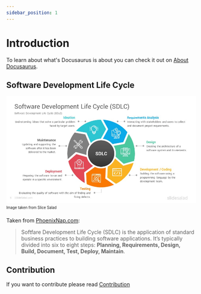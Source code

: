 ```yaml
---
sidebar_position: 1
---
```


# Introduction

To learn about what's Docusaurus is about you can check it out on [About Docusaurus](/docs/about-docusaurus).

## Software Development Life Cycle

![Software Development Lifecycle Diagram](/img/Software-Development-Life-Cycle-Models-Google-Slides-Templates-Diagrams-0004.jpg)
<sub><sup>Image taken from Slice Salad</sup></sub>

Taken from [PhoenixNap.com](https://phoenixnap.com/blog/software-development-life-cycle#:~:text=Software%20Development%20Life%20Cycle%20is,%2C%20Test%2C%20Deploy%2C%20Maintain.&text=These%20are%20the%20core%20components%20recommended%20for%20all%20software%20development%20projects.):
> Softfare Development Life Cycle (SDLC) is the application of standard business practices to building software applications. It’s typically divided into six to eight steps: **Planning, Requirements, Design, Build, Document, Test, Deploy, Maintain**.

## Contribution
If you want to contribute please read [Contribution](/docs/CONTRIBUTION.md)